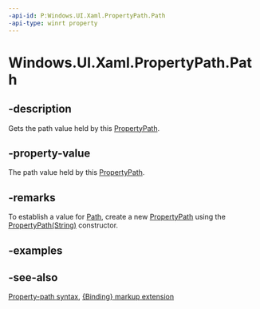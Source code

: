 ```yaml
---
-api-id: P:Windows.UI.Xaml.PropertyPath.Path
-api-type: winrt property
---
```


<!-- Property syntax
public string Path { get; }
-->

# Windows.UI.Xaml.PropertyPath.Path

## -description
Gets the path value held by this [PropertyPath](propertypath.md).

## -property-value
The path value held by this [PropertyPath](propertypath.md).

## -remarks
To establish a value for [Path](propertypath_path.md), create a new [PropertyPath](propertypath.md) using the [PropertyPath(String)](propertypath_propertypath_290278668.md) constructor.

## -examples

## -see-also
[Property-path syntax](http://msdn.microsoft.com/library/ff3ecf47-d81f-46e3-be01-c839e0398025), [{Binding} markup extension](http://msdn.microsoft.com/library/3bafe7b5-af33-487f-9ad5-beafd65d04c3)